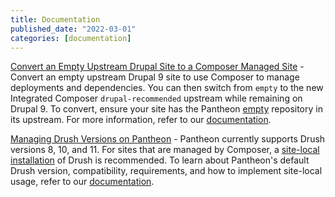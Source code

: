 ```yaml
---
title: Documentation
published_date: "2022-03-01"
categories: [documentation]
---
```

[Convert an Empty Upstream Drupal Site to a Composer Managed Site](/guides/drupal-hosted-createempty-md) - Convert an empty upstream Drupal 9 site to use Composer to manage deployments and dependencies. You can then switch from `empty` to the new Integrated Composer `drupal-recommended` upstream while remaining on Drupal 9. To convert, ensure your site has the Pantheon [empty](https://github.com/pantheon-systems/empty) repository in its upstream. For more information, refer to our [documentation](/guides/drupal-hosted-createempty-md).

[Managing Drush Versions on Pantheon](/guides/drush/drush-versions#php-requirements) - Pantheon currently supports Drush versions 8, 10, and 11. For sites that are managed by Composer, a [site-local installation](/guides/drush/drush-versions#site-local-drush-usage) of Drush is recommended. To learn about Pantheon's default Drush version, compatibility, requirements, and how to implement site-local usage, refer to our [documentation](/guides/drush/drush-versions).
